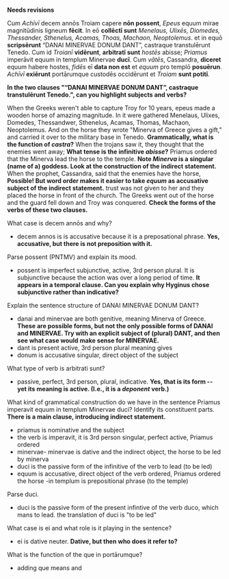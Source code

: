 **Needs revisions**

Cum *Achīvī* decem annōs Troiam capere **nōn possent**, *Epeus* equum mirae magnitūdinis ligneum **fēcit**.
In eō **collēctī sunt** *Menelaus, Ulixēs, Diomedes, Thessander, Sthenelus, Acamas, Thoas, Machaon, Neoptolemus*.
et in equō **scripsērunt** “DANAI MINERVAE DONUM DANT”, castraque transtulērunt Tenedo.
Cum id *Troianī* **vidērunt**, **arbitratī sunt** *hostēs* abisse;
*Priamus* imperāvit equum in templum Minervae **ducī**.
Cum *vātēs*, Cassandra, **diceret** equum habere hostes, *fidēs* eī **data non est** et *equum* pro templō **posuērun**.
*Achīvī* **exiērunt** portārumque custodēs occidērunt et *Troiam* **sunt potitī**.

**In the two clauses "“DANAI MINERVAE DONUM DANT”, castraque transtulērunt Tenedo.", can you highlight subjects and verbs?**


When the Greeks weren't able to capture Troy for 10 years,
epeus made a wooden horse of amazing magnitude.
In it were gathered Menelaus, Ulixes, Domedes, Thessandwer, Sthenelus, Acamas, Thomas, Machaon, Neoptolemus.
And on the horse they wrote "Minerva of Greece gives a gift," and carried it over to the military base in Tenedo. **Grammatically, what is the function of *castra*?**
When the trojans saw it, they thought that the enemies went away; **What tense is the infinitive *abisse*?**
 Priamus ordered that the Minerva lead the horse to the temple. **Note *Minerva* is a singular (name of a) goddess.  Look at the construction of the indirect statement.**
When the prophet, Cassandra, said that the enemies have the horse, **Possible!  But word order makes it easier to take *equum* as accusative subject of the indirect statement.**
 trust was not given to her and they placed the horse in front of the church.
The Greeks went out of the horse
and the guard fell down and Troy was conquered. **Check the forms of the verbs of these two clauses.**

What case is decem annōs and why?
- decem annos is is accusative because it is a preposational phrase. **Yes, accusative, but there is not preposition with it.**

Parse possent (PNTMV) and explain its mood.
- possent is imperfect subjunctive, active, 3rd person plural. It is subjunctive because the action was over a long period of time. **It appears in a temporal clause.  Can you explain why Hyginus chose subjunctive rather than indicative?**

Explain the sentence structure of DANAI MINERVAE DONUM DANT?
- danai and minervae are both genitive, meaning Minerva of Greece. **These are possible forms, but not the only possible forms of DANAI and MINERVAE.  Try with an explicit subject of (plural) DANT, and then see what case would make sense for MINERVAE.**
- dant is present active, 3rd person plural meaning gives
- donum is accusative singular, direct object of the subject


What type of verb is arbitrati sunt?
- passive, perfect, 3rd person, plural, indicative.  **Yes, that is its form -- yet its meaning is active. (I.e., it is a *deponent* verb.)**

What kind of grammatical construction do we have in the sentence Priamus imperavit equum in templum Minervae duci? Identify its constituent parts. **There is a main clause, introducing indirect statement.**
 - priamus is nominative and the subject
 - the verb is imperavit, it is 3rd person singular, perfect active, Priamus ordered
 - minervae- minervae is dative and the indirect object, the horse to be led by minerva
 - duci is the passive form of the infinitive of the verb to lead (to be led)
 - equum is accusative, direct object of the verb ordered, Priamus ordered the horse
 -in templum is prepositional phrase (to the temple)

Parse duci.
- duci is the passive form of the present infintive of the verb duco, which mans to lead. the translation of duci is "to be led"

What case is ei and what role is it playing in the sentence?
- ei is dative neuter.  **Dative, but then who does it refer to?**

What is the function of the que in portārumque?
- adding que means and
